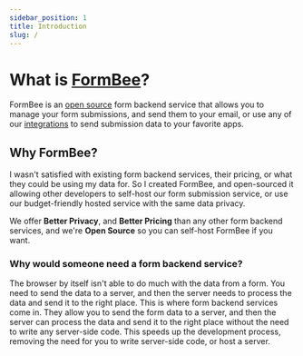 ```yaml
---
sidebar_position: 1
title: Introduction
slug: /
---
```


# What is [FormBee](https://formbee.dev)?

FormBee is an [open source](https://github.com/formbee/formbee) form backend service that allows you to manage your form submissions, and send them to your email, or use any of our [integrations](https://docs.formbee.dev/docs/category/integrations) to send submission data to your favorite apps.

## Why FormBee?

I wasn't satisfied with existing form backend services, their pricing, or what they could be using my data for. So I created FormBee, and open-sourced it allowing other developers to self-host our form submission service, or use our budget-friendly hosted service with the same data privacy.

We offer **Better Privacy**, and **Better Pricing** than any other form backend services, and we're **Open Source** so you can self-host FormBee if you want.

### Why would someone need a form backend service?

The browser by itself isn't able to do much with the data from a form. You need to send the data to a server, and then the server needs to process the data and send it to the right place. This is where form backend services come in. They allow you to send the form data to a server, and then the server can process the data and send it to the right place without the need to write any server-side code. This speeds up the development process, removing the need for you to write server-side code, or host a server.
